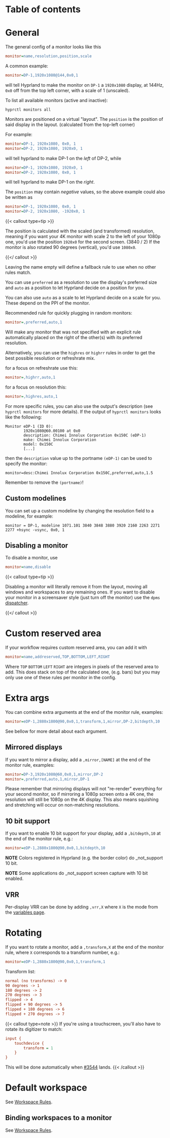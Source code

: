 # Table of contents

# General

The general config of a monitor looks like this

```ini
monitor=name,resolution,position,scale
```

A common example:

```ini
monitor=DP-1,1920x1080@144,0x0,1
```

will tell Hyprland to make the monitor on `DP-1` a `1920x1080` display, at 144Hz,
`0x0` off from the top left corner, with a scale of 1 (unscaled).

To list all available monitors (active and inactive):

```shell
hyprctl monitors all
```

Monitors are positioned on a virtual "layout". The `position` is the position of
said display in the layout. (calculated from the top-left corner)

For example:

```ini
monitor=DP-1, 1920x1080, 0x0, 1
monitor=DP-2, 1920x1080, 1920x0, 1
```

will tell hyprland to make DP-1 on the _left_ of DP-2, while

```ini
monitor=DP-1, 1920x1080, 1920x0, 1
monitor=DP-2, 1920x1080, 0x0, 1
```

will tell hyprland to make DP-1 on the _right_.

The `position` may contain _negative_ values, so the above example could also be
written as

```ini
monitor=DP-1, 1920x1080, 0x0, 1
monitor=DP-2, 1920x1080, -1920x0, 1
```

{{< callout type=tip >}}

The position is calculated with the scaled (and transformed) resolution, meaning if
you want your 4K monitor with scale 2 to the left of your 1080p one, you'd use
the position `1920x0` for the second screen. (3840 / 2)
If the monitor is also rotated 90 degrees (vertical), you'd use `1080x0`.

{{</ callout >}}

Leaving the name empty will define a fallback rule to use when no other rules
match.

You can use `preferred` as a resolution to use the display's preferred size and
`auto` as a position to let Hyprland decide on a position for you.

You can also use `auto` as a scale to let Hyprland decide on a scale for you. These
depend on the PPI of the monitor.

Recommended rule for quickly plugging in random monitors:

```ini
monitor=,preferred,auto,1
```

Will make any monitor that was not specified with an explicit rule automatically
placed on the right of the other(s) with its preferred resolution.

Alternatively, you can use the `highres` or `highrr` rules in order to get the
best possible resolution or refreshrate mix.

for a focus on refreshrate use this:

```ini
monitor=,highrr,auto,1
```

for a focus on resolution this:

```ini
monitor=,highres,auto,1
```

For more specific rules, you can also use the output's description
(see `hyprctl monitors` for more details).
If the output of `hyprctl monitors` looks like the following:

```
Monitor eDP-1 (ID 0):
        1920x1080@60.00100 at 0x0
        description: Chimei Innolux Corporation 0x150C (eDP-1)
        make: Chimei Innolux Corporation
        model: 0x150C
        [...]
```

then the `description` value up to the portname `(eDP-1)` can be used
to specify the monitor:

```
monitor=desc:Chimei Innolux Corporation 0x150C,preferred,auto,1.5
```

Remember to remove the `(portname)`!

## Custom modelines

You can set up a custom modeline by changing the resolution field to a modeline, for example:

```
monitor = DP-1, modeline 1071.101 3840 3848 3880 3920 2160 2263 2271 2277 +hsync -vsync, 0x0, 1
```

## Disabling a monitor

To disable a monitor, use

```ini
monitor=name,disable
```

{{< callout type=tip >}}

Disabling a monitor will literally remove it from the layout, moving all windows and workspaces
to any remaining ones. If you want to disable your monitor in a screensaver style (just turn
off the monitor) use the `dpms` [dispatcher](../Dispatchers).

{{</ callout >}}

# Custom reserved area

If your workflow requires custom reserved area, you can add it with

```ini
monitor=name,addreserved,TOP,BOTTOM,LEFT,RIGHT
```

Where `TOP` `BOTTOM` `LEFT` `RIGHT` are integers in pixels of the reserved area
to add. This does stack on top of the calculated one, (e.g. bars) but you may
only use one of these rules per monitor in the config.

# Extra args

You can combine extra arguments at the end of the monitor rule, examples:

```ini
monitor=eDP-1,2880x1800@90,0x0,1,transform,1,mirror,DP-2,bitdepth,10
```

See bellow for more detail about each argument.

## Mirrored displays

If you want to mirror a display, add a `,mirror,[NAME]` at the end of the monitor
rule, examples:

```ini
monitor=DP-3,1920x1080@60,0x0,1,mirror,DP-2
monitor=,preferred,auto,1,mirror,DP-1
```

Please remember that mirroring displays will not "re-render" everything for your
second monitor, so if mirroring a 1080p screen onto a 4K one, the resolution
will still be 1080p on the 4K display. This also means squishing and stretching
will occur on non-matching resolutions.

## 10 bit support

If you want to enable 10 bit support for your display, add a `,bitdepth,10` at the
end of the monitor rule, e.g.:

```ini
monitor=eDP-1,2880x1800@90,0x0,1,bitdepth,10
```

**NOTE** Colors registered in Hyprland (e.g. the border color) do \_not_support 10 bit.

**NOTE** Some applications do \_not_support screen capture with 10 bit enabled.

## VRR

Per-display VRR can be done by adding `,vrr,X` where `X` is the mode from the [variables page](../Variables).

# Rotating

If you want to rotate a monitor, add a `,transform,X` at the end
of the monitor rule, where `X` corresponds to a transform number, e.g.:

```ini
monitor=eDP-1,2880x1800@90,0x0,1,transform,1
```

Transform list:

```ini
normal (no transforms) -> 0
90 degrees -> 1
180 degrees -> 2
270 degrees -> 3
flipped -> 4
flipped + 90 degrees -> 5
flipped + 180 degrees -> 6
flipped + 270 degrees -> 7
```

{{< callout type=note >}}
If you're using a touchscreen, you'll also have to rotate its digitizer to match:

```ini
input {
    touchdevice {
        transform = 1
    }
}
```

This will be done automatically when [#3544](https://github.com/hyprwm/Hyprland/pull/3544) lands.
{{< /callout >}}

# Default workspace

See [Workspace Rules](../Workspace-Rules).

## Binding workspaces to a monitor

See [Workspace Rules](../Workspace-Rules).
